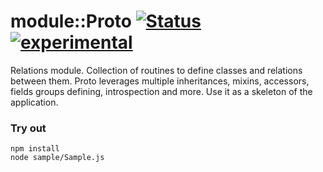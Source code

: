 # module::Proto [![Status](https://github.com/Wandalen/wProto/workflows/Publish/badge.svg)](https://github.com/Wandalen/wProto/actions?query=workflow%3APublish) [![experimental](https://img.shields.io/badge/stability-experimental-orange.svg)](https://github.com/emersion/stability-badges#experimental)

Relations module. Collection of routines to define classes and relations between them. Proto leverages multiple inheritances, mixins, accessors, fields groups defining, introspection and more. Use it as a skeleton of the application.

### Try out
```
npm install
node sample/Sample.js
```
